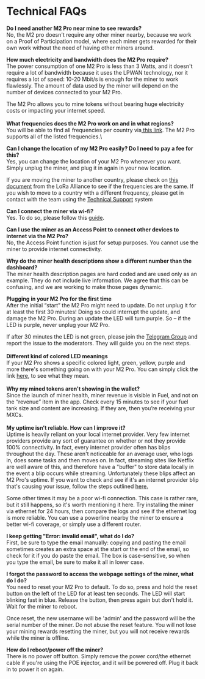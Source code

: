 # Technical FAQs

**Do I need another M2 Pro near mine to see rewards?**\
No, the M2 pro doesn't require any other miner nearby, because we work on a Proof of Participation model, where each miner gets rewarded for their own work without the need of having other miners around.

**How much electricity and bandwidth does the M2 Pro require?**\
The power consumption of one M2 Pro is less than 3 Watts, and it doesn't require a lot of bandwidth because it uses the LPWAN technology, nor it requires a lot of speed: 10-20 Mbit/s is enough for the miner to work flawlessly. The amount of data used by the miner will depend on the number of devices connected to your M2 Pro.&#x20;

The M2 Pro allows you to mine tokens without bearing huge electricity costs or impacting your internet speed.\
\
**What frequencies does the M2 Pro work on and in what regions?**\
You will be able to find all frequencies per country via[ this link](https://www.thethingsnetwork.org/docs/lorawan/frequencies-by-country/). The M2 Pro supports all of the listed frequencies.\


**Can I change the location of my M2 Pro easily? Do I need to pay a fee for this?**\
Yes, you can change the location of your M2 Pro whenever you want. Simply unplug the miner, and plug it in again in your new location.&#x20;

If you are moving the miner to another country, please check on [this document](https://lora-alliance.org/resource\_hub/rp2-1-0-3-lorawan-regional-parameters/) from the LoRa Alliance to see if the frequencies are the same. If you wish to move to a country with a different frequency, please get in contact with the team using the [Technical Support](https://matchx.io/pages/support) system

**Can I connect the miner via wi-fi?**\
Yes. To do so, please follow this [guide](https://support.matchx.io/hc/en-gb/articles/4414433321489-How-to-connect-M2-Pro-using-WiFi-connection-).

**Can I use the miner as an Access Point to connect other devices to internet via the M2 Pro?** \
No, the Access Point function is just for setup purposes. You cannot use the miner to provide internet connectivity.

**Why do the miner health descriptions show a different number than the dashboard?** \
The miner health description pages are hard coded and are used only as an example. They do not include live information. We agree that this can be confusing, and we are working to make those pages dynamic.&#x20;

**Plugging in your M2 Pro for the first time** \
After the initial “start” the M2 Pro might need to update. Do not unplug it for at least the first 30 minutes! Doing so could interrupt the update, and damage the M2 Pro. During an update the LED will turn purple. So – if the LED is purple, never unplug your M2 Pro.&#x20;

If after 30 minutes the LED is not green, please join the [Telegram Group](https://t.me/mxcfoundation) and report the issue to the moderators. They will guide you on the next steps.\
\
**Different kind of colored LED meanings**\
If your M2 Pro shows a specific colored light, green, yellow, purple and more there's something going on with your M2 Pro. You can simply click the link [here](https://gyazo.com/4004efe2954af801990c03a630b58001), to see what they mean. \
\
**Why my mined tokens aren't showing in the wallet?** \
Since the launch of miner health, miner revenue is visible in Fuel, and not on the “revenue” item in the app. Check every 15 minutes to see if your fuel tank size and content are increasing. If they are, then you’re receiving your MXCs. \
\
**My uptime isn’t reliable. How can I improve it?** \
Uptime is heavily reliant on your local internet provider. Very few internet providers provide any sort of guarantee on whether or not they provide 100% connectivity. In fact, every internet provider often has blips throughout the day. These aren't noticeable for an average user, who logs in, does some tasks and then moves on. In fact, streaming sites like Netflix are well aware of this, and therefore have a "buffer" to store data locally in the event a blip occurs while streaming. Unfortunately these blips affect an M2 Pro's uptime. If you want to check and see if it's an internet provider blip that's causing your issue, follow the steps outlined [here.](https://dev.mxc.org/docs/tutorials/m2-pro/troubleshooting)

Some other times it may be a poor wi-fi connection. This case is rather rare, but it still happens, so it's worth mentioning it here. Try installing the miner via ethernet for 24 hours, then compare the logs and see if the ethernet log is more reliable. You can use a powerline nearby the miner to ensure a better wi-fi coverage, or simply use a different router.

**I keep getting "Error: invalid email", what do I do?**\
First, be sure to type the email manually: copying and pasting the email sometimes creates an extra space at the start or the end of the email, so check for it if you do paste the email. The box is case-sensitive, so when you type the email, be sure to make it all in lower case.

**I forgot the password to access the webpage settings of the miner, what do I do?**\
You need to reset your M2 Pro to default. To do so, press and hold the reset button on the left of the LED for at least ten seconds. The LED will start blinking fast in blue. Release the button, then press again but don't hold it. Wait for the miner to reboot.&#x20;

Once reset, the new username will be 'admin' and the password will be the serial number of the miner. Do not abuse the reset feature. You will not lose your mining rewards resetting the miner, but you will not receive rewards while the miner is offline.

**How do I reboot/power off the miner?**\
There is no power off button. Simply remove the power cord/the ethernet cable if you're using the POE injector, and it will be powered off. Plug it back in to power it on again.
